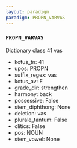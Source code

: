 ```yaml
---
layout: paradigm
paradigm: PROPN_VARVAS
---
```

### ` PROPN_VARVAS `

Dictionary class 41 vas
* kotus_tn: 41
* upos: PROPN
* suffix_regex: vas
* kotus_av: E
* grade_dir: strengthen
* harmony: back
* possessive: False
* stem_diphthong: None
* deletion: vas
* plurale_tantum: False
* clitics: False
* pos: NOUN
* stem_vowel: None
